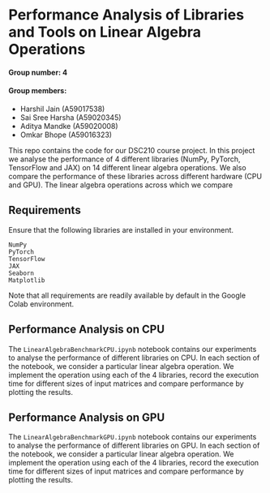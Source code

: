# Performance Analysis of Libraries and Tools on Linear Algebra Operations

#### **Group number:** 4
#### **Group members:**

*   Harshil Jain (A59017538)
*   Sai Sree Harsha (A59020345)
*   Aditya Mandke (A59020008)
*   Omkar Bhope (A59016323)

This repo contains the code for our DSC210 course project. In this project we analyse the performance of 4 different libraries (NumPy, PyTorch, TensorFlow and JAX) on 14 different linear algebra operations. We also compare the performance of these libraries across different hardware (CPU and GPU).
The linear algebra operations across which we compare 

## Requirements
Ensure that the following libraries are installed in your environment. 
```
NumPy
PyTorch
TensorFlow 
JAX
Seaborn
Matplotlib
```
Note that all requirements are readily available by default in the Google Colab environment.


## Performance Analysis on CPU
The `LinearAlgebraBenchmarkCPU.ipynb` notebook contains our experiments to analyse the performance of different libraries on CPU. In each section of the notebook, we consider a particular linear algebra operation. We implement the operation using each of the 4 libraries, record the execution time for different sizes of input matrices and compare performance by plotting the results.

## Performance Analysis on GPU
The `LinearAlgebraBenchmarkGPU.ipynb` notebook contains our experiments to analyse the performance of different libraries on GPU. In each section of the notebook, we consider a particular linear algebra operation. We implement the operation using each of the 4 libraries, record the execution time for different sizes of input matrices and compare performance by plotting the results.

